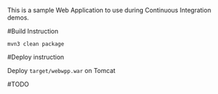 This is a sample Web Application to use during Continuous Integration demos.

#Build Instruction

```
mvn3 clean package
```

#Deploy instruction

Deploy ```target/webwpp.war``` on Tomcat
 
#TODO
